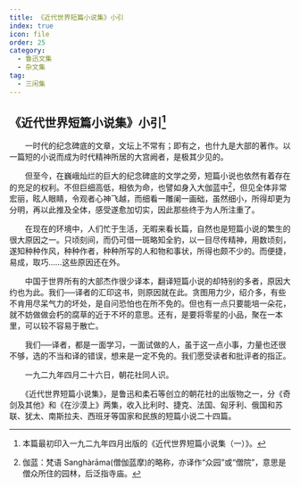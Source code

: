 ```yaml
---
title: 《近代世界短篇小说集》小引
index: true
icon: file
order: 25
category:
  - 鲁迅文集
  - 杂文集
tag:  
  - 三闲集
---
```


## 《近代世界短篇小说集》小引[^①]

　　一时代的纪念碑底的文章，文坛上不常有；即有之，也什九是大部的著作。以一篇短的小说而成为时代精神所居的大宫阙者，是极其少见的。

　　但至今，在巍峨灿烂的巨大的纪念碑底的文学之旁，短篇小说也依然有着存在的充足的权利。不但巨细高低，相依为命，也譬如身入大伽蓝中[^②]，但见全体非常宏丽，眩人眼睛，令观者心神飞越，而细看一雕阑一画础，虽然细小，所得却更为分明，再以此推及全体，感受遂愈加切实，因此那些终于为人所注重了。

　　在现在的环境中，人们忙于生活，无暇来看长篇，自然也是短篇小说的繁生的很大原因之一。只顷刻间，而仍可借一斑略知全豹，以一目尽传精神，用数顷刻，遂知种种作风，种种作者，种种所写的人和物和事状，所得也颇不少的。而便捷，易成，取巧……这些原因还在外。

　　中国于世界所有的大部杰作很少译本，翻译短篇小说的却特别的多者，原因大约也为此。我们──译者的汇印这书，则原因就在此。贪图用力少，绍介多，有些不肯用尽呆气力的坏处，是自问恐怕也在所不免的。但也有一点只要能培一朵花，就不妨做做会朽的腐草的近于不坏的意思。还有，是要将零星的小品，聚在一本里，可以较不容易于散亡。

　　我们──译者，都是一面学习，一面试做的人，虽于这一点小事，力量也还很不够，选的不当和译的错误，想来是一定不免的。我们愿受读者和批评者的指正。

　　一九二九年四月二十六日，朝花社同人识。

[^①]:本篇最初印入一九二九年四月出版的《近代世界短篇小说集（一）》。

　　《近代世界短篇小说集》，是鲁迅和柔石等创立的朝花社的出版物之一，分《奇剑及其他》和《在沙漠上》两集，收入比利时、捷克、法国、匈牙利、俄国和苏联、犹太、南斯拉夫、西班牙等国家和民族的短篇小说二十四篇。

[^②]:伽蓝：梵语 Sanghàrāma(僧伽蓝摩)的略称，亦译作“众园”或“僧院”，意思是僧众所住的园林，后泛指寺庙。
